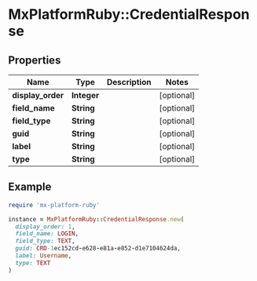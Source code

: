 # MxPlatformRuby::CredentialResponse

## Properties

| Name | Type | Description | Notes |
| ---- | ---- | ----------- | ----- |
| **display_order** | **Integer** |  | [optional] |
| **field_name** | **String** |  | [optional] |
| **field_type** | **String** |  | [optional] |
| **guid** | **String** |  | [optional] |
| **label** | **String** |  | [optional] |
| **type** | **String** |  | [optional] |

## Example

```ruby
require 'mx-platform-ruby'

instance = MxPlatformRuby::CredentialResponse.new(
  display_order: 1,
  field_name: LOGIN,
  field_type: TEXT,
  guid: CRD-1ec152cd-e628-e81a-e852-d1e7104624da,
  label: Username,
  type: TEXT
)
```

